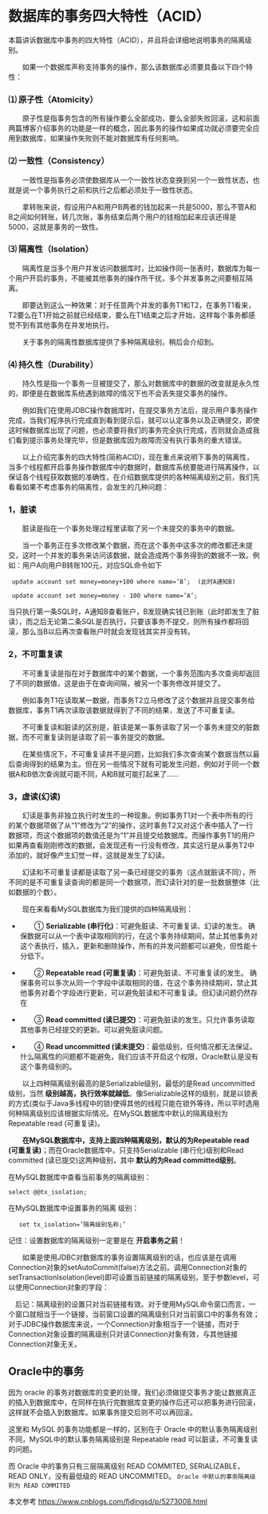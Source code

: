 # 数据库的事务四大特性（ACID）
本篇讲诉数据库中事务的四大特性（ACID），并且将会详细地说明事务的隔离级别。

　　如果一个数据库声称支持事务的操作，那么该数据库必须要具备以下四个特性：

### ⑴ 原子性（Atomicity）
　　原子性是指事务包含的所有操作要么全部成功，要么全部失败回滚，这和前面两篇博客介绍事务的功能是一样的概念，因此事务的操作如果成功就必须要完全应用到数据库，如果操作失败则不能对数据库有任何影响。

### ⑵ 一致性（Consistency）
　　一致性是指事务必须使数据库从一个一致性状态变换到另一个一致性状态，也就是说一个事务执行之前和执行之后都必须处于一致性状态。

　　拿转账来说，假设用户A和用户B两者的钱加起来一共是5000，那么不管A和B之间如何转账，转几次账，事务结束后两个用户的钱相加起来应该还得是5000，这就是事务的一致性。

### ⑶ 隔离性（Isolation）
　　隔离性是当多个用户并发访问数据库时，比如操作同一张表时，数据库为每一个用户开启的事务，不能被其他事务的操作所干扰，多个并发事务之间要相互隔离。

　　即要达到这么一种效果：对于任意两个并发的事务T1和T2，在事务T1看来，T2要么在T1开始之前就已经结束，要么在T1结束之后才开始，这样每个事务都感觉不到有其他事务在并发地执行。

　　关于事务的隔离性数据库提供了多种隔离级别，稍后会介绍到。

###  ⑷ 持久性（Durability）
　　持久性是指一个事务一旦被提交了，那么对数据库中的数据的改变就是永久性的，即便是在数据库系统遇到故障的情况下也不会丢失提交事务的操作。

　　例如我们在使用JDBC操作数据库时，在提交事务方法后，提示用户事务操作完成，当我们程序执行完成直到看到提示后，就可以认定事务以及正确提交，即使这时候数据库出现了问题，也必须要将我们的事务完全执行完成，否则就会造成我们看到提示事务处理完毕，但是数据库因为故障而没有执行事务的重大错误。

  

　　以上介绍完事务的四大特性(简称ACID)，现在重点来说明下事务的隔离性，当多个线程都开启事务操作数据库中的数据时，数据库系统要能进行隔离操作，以保证各个线程获取数据的准确性，在介绍数据库提供的各种隔离级别之前，我们先看看如果不考虑事务的隔离性，会发生的几种问题：

###  1，脏读
　　脏读是指在一个事务处理过程里读取了另一个未提交的事务中的数据。

　　当一个事务正在多次修改某个数据，而在这个事务中这多次的修改都还未提交，这时一个并发的事务来访问该数据，就会造成两个事务得到的数据不一致。例如：用户A向用户B转账100元，对应SQL命令如下
```
 update account set money=money+100 where name=’B’;  (此时A通知B)

 update account set money=money - 100 where name=’A’;
```
当只执行第一条SQL时，A通知B查看账户，B发现确实钱已到账（此时即发生了脏读），而之后无论第二条SQL是否执行，只要该事务不提交，则所有操作都将回滚，那么当B以后再次查看账户时就会发现钱其实并没有转。

### 2，不可重复读
　　不可重复读是指在对于数据库中的某个数据，一个事务范围内多次查询却返回了不同的数据值，这是由于在查询间隔，被另一个事务修改并提交了。

　　例如事务T1在读取某一数据，而事务T2立马修改了这个数据并且提交事务给数据库，事务T1再次读取该数据就得到了不同的结果，发送了不可重复读。

　　不可重复读和脏读的区别是，脏读是某一事务读取了另一个事务未提交的脏数据，而不可重复读则是读取了前一事务提交的数据。

　　在某些情况下，不可重复读并不是问题，比如我们多次查询某个数据当然以最后查询得到的结果为主。但在另一些情况下就有可能发生问题，例如对于同一个数据A和B依次查询就可能不同，A和B就可能打起来了……

### 3，虚读(幻读)
　　幻读是事务非独立执行时发生的一种现象。例如事务T1对一个表中所有的行的某个数据项做了从“1”修改为“2”的操作，这时事务T2又对这个表中插入了一行数据项，而这个数据项的数值还是为“1”并且提交给数据库。而操作事务T1的用户如果再查看刚刚修改的数据，会发现还有一行没有修改，其实这行是从事务T2中添加的，就好像产生幻觉一样，这就是发生了幻读。

　　幻读和不可重复读都是读取了另一条已经提交的事务（这点就脏读不同），所不同的是不可重复读查询的都是同一个数据项，而幻读针对的是一批数据整体（比如数据的个数）。

 

　　现在来看看MySQL数据库为我们提供的四种隔离级别：

- 　　① **Serializable (串行化)**：可避免脏读、不可重复读、幻读的发生。 确保数据可以从一个表中读取相同的行，在这个事务持续期间，禁止其他事务对这个表执行，插入，更新和删除操作，所有的并发问题都可以避免，但性能十分低下。  

- 　　② **Repeatable read (可重复读)**：可避免脏读、不可重复读的发生。 确保事务可以多次从同一个字段中读取相同的值，在这个事务持续期间，禁止其他事务对着个字段进行更新，可以避免脏读和不可重复读。但幻读问题仍然存在  

- 　　③ **Read committed (读已提交)**：可避免脏读的发生。只允许事务读取其他事务已经提交的更新。可以避免脏读问题。    

- 　　④ **Read uncommitted (读未提交)**：最低级别，任何情况都无法保证。什么隔离性的问题都不能避免，我们应该不开启这个权限，Oracle默认是没有这个事务级别的。  

 

　　以上四种隔离级别最高的是Serializable级别，最低的是Read uncommitted级别，当然 **级别越高，执行效率就越低**。像Serializable这样的级别，就是以锁表的方式(类似于Java多线程中的锁)使得其他的线程只能在锁外等待，所以平时选用何种隔离级别应该根据实际情况。在MySQL数据库中默认的隔离级别为Repeatable read (可重复读)。

　　**在MySQL数据库中，支持上面四种隔离级别，默认的为Repeatable read (可重复读)**；而在Oracle数据库中，只支持Serializable (串行化)级别和Read committed (读已提交)这两种级别，其中 **默认的为Read committed级别**。

在MySQL数据库中查看当前事务的隔离级别：  

`select @@tx_isolation;`    

在MySQL数据库中设置事务的隔离 级别：


```set  [glogal | session]  transaction isolation level 隔离级别名称;
   set tx_isolation=’隔离级别名称;’
```

记住：设置数据库的隔离级别一定要是在 **开启事务之前**！

　　如果是使用JDBC对数据库的事务设置隔离级别的话，也应该是在调用Connection对象的setAutoCommit(false)方法之前。调用Connection对象的setTransactionIsolation(level)即可设置当前链接的隔离级别，至于参数level，可以使用Connection对象的字段：

　后记：隔离级别的设置只对当前链接有效。对于使用MySQL命令窗口而言，一个窗口就相当于一个链接，当前窗口设置的隔离级别只对当前窗口中的事务有效；对于JDBC操作数据库来说，一个Connection对象相当于一个链接，而对于Connection对象设置的隔离级别只对该Connection对象有效，与其他链接Connection对象无关。

## Oracle中的事务
因为 oracle 的事务对数据库的变更的处理，我们必须做提交事务才能让数据真正的插入到数据库中，在同样在执行完数据库变更的操作后还可以把事务进行回滚，这样就不会插入到数据库。如果事务提交后则不可以再回滚。  

这里和 MySQL 的事务功能都是一样的，区别在于 Oracle 中的默认事务隔离级别不同，MySQL中的默认事务隔离级别是 Repeatable read 可以脏读，不可重复读的问题。  

而 Oracle 中的事务只有三层隔离级别 READ COMMITED, SERIALIZABLE， READ ONLY，没有最低级的 READ UNCOMMITED。 `Oracle 中默认的事务隔离级别为 READ COMMITED`  







本文参考 https://www.cnblogs.com/fjdingsd/p/5273008.html
